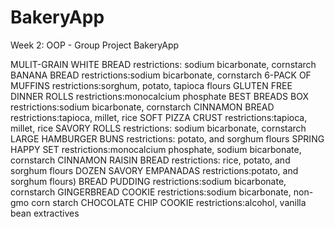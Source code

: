 # BakeryApp
Week 2: OOP - Group Project BakeryApp


MULIT-GRAIN WHITE BREAD
	restrictions: sodium bicarbonate, cornstarch
BANANA BREAD
	restrictions:sodium bicarbonate, cornstarch
6-PACK OF MUFFINS
	restrictions:sorghum, potato, tapioca flours
GLUTEN FREE DINNER ROLLS
	restrictions:monocalcium phosphate
BEST BREADS BOX
	restrictions:sodium bicarbonate, cornstarch
CINNAMON BREAD
	restrictions:tapioca, millet, rice
SOFT PIZZA CRUST
	restrictions:tapioca, millet, rice
SAVORY ROLLS
	restrictions: sodium bicarbonate, cornstarch
LARGE HAMBURGER BUNS
	restrictions: potato, and sorghum flours
SPRING HAPPY SET
	restrictions:monocalcium phosphate, sodium bicarbonate, cornstarch
CINNAMON RAISIN BREAD
	restrictions: rice, potato, and sorghum flours
DOZEN SAVORY EMPANADAS
	restrictions:potato, and sorghum flours)
BREAD PUDDING
	restrictions:sodium bicarbonate, cornstarch
GINGERBREAD COOKIE
	restrictions:sodium bicarbonate, non-gmo corn starch
CHOCOLATE CHIP COOKIE
	restrictions:alcohol, vanilla bean extractives

